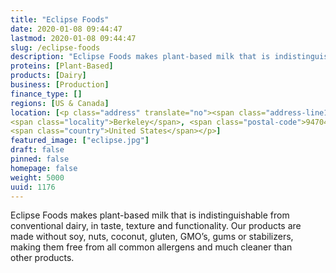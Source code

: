 ```yaml
---
title: "Eclipse Foods"
date: 2020-01-08 09:44:47
lastmod: 2020-01-08 09:44:47
slug: /eclipse-foods
description: "Eclipse Foods makes plant-based milk that is indistinguishable from conventional dairy, in taste, texture and functionality. Our products are made without soy, nuts, coconut, gluten, GMO’s, gums or stabilizers, making them free from all common allergens and much cleaner than other products."
proteins: [Plant-Based]
products: [Dairy]
business: [Production]
finance_type: []
regions: [US & Canada]
location: [<p class="address" translate="no"><span class="address-line1">Martin Luther King Junior Way</span><br>
<span class="locality">Berkeley</span>, <span class="postal-code">94704</span><br>
<span class="country">United States</span></p>]
featured_image: ["eclipse.jpg"]
draft: false
pinned: false
homepage: false
weight: 5000
uuid: 1176
---
```

<p>Eclipse Foods makes plant-based milk that is indistinguishable from conventional dairy, in taste, texture and functionality. Our products are made without soy, nuts, coconut, gluten, GMO’s, gums or stabilizers, making them free from all common allergens and much cleaner than other products.</p>

